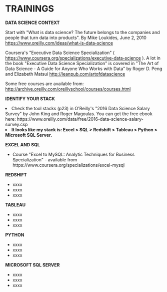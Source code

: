 # TRAININGS


<b>DATA SCIENCE CONTEXT</b>


Start with "What is data science? The future belongs to the companies and people that turn data into products". By Mike Loukides, June 2, 2010 https://www.oreilly.com/ideas/what-is-data-science


Coursera's "Executive Data Science Specialization" ( https://www.coursera.org/specializations/executive-data-science ). A lot in the book "Executive Data Science Specialization"  is covered in "The Art of Data Science - A Guide for Anyone Who Works with Data" by Roger D. Peng and Elizabeth Matsui http://leanpub.com/artofdatascience


Some free courses are available from: http://archive.oreilly.com/oreillyschool/courses/courses.html







<b>IDENTIFY YOUR STACK</b>

 <li>Check the tool stacks (p23) in O'Reilly's "2016 Data Science Salary Survey" by John King and Roger Magoulas. You can get the free ebook here: https://www.oreilly.com/data/free/2016-data-science-salary-survey.csp  </li>

 <li><b>It looks like my stack is: Excel > SQL > Redshift > Tableau > Python > Microsoft SQL Server.</b> </li>


<b>EXCEL AND SQL</b>
<ul>
<li>Course "Excel to MySQL: Analytic Techniques for Business Specialization" - available from https://www.coursera.org/specializations/excel-mysql  </li>
</ul>


<b>REDSHIFT</b>

<ul><li> xxxx </li>
<li> xxxx </li>
<li> xxxx </li></ul>

<b>TABLEAU</b>

<ul><li> xxxx </li>
<li> xxxx </li>
<li> xxxx </li></ul>

<b>PYTHON</b>

<ul><li> xxxx </li>
<li> xxxx </li>
<li> xxxx </li></ul>

<b>MICROSOFT SQL SERVER</b>

<ul><li> xxxx </li>
<li> xxxx </li>
<li> xxxx </li></ul>






